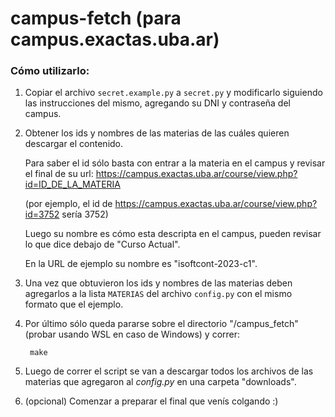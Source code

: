# campus-fetch (para campus.exactas.uba.ar)

### Cómo utilizarlo:

1) Copiar el archivo `secret.example.py` a `secret.py` y modificarlo siguiendo las instrucciones del mismo, agregando su DNI y contraseña del campus.

2) Obtener los ids y nombres de las materias de las cuáles quieren descargar el contenido. 
   
   Para saber el id sólo basta con entrar a la materia en el campus y revisar el final de su url:
    https://campus.exactas.uba.ar/course/view.php?id=ID_DE_LA_MATERIA

    (por ejemplo, el id de https://campus.exactas.uba.ar/course/view.php?id=3752 sería 3752)

    Luego su nombre es cómo esta descripta en el campus, pueden revisar lo que dice debajo de "Curso Actual". 

    En la URL de ejemplo su nombre es "isoftcont-2023-c1". 

3) Una vez que obtuvieron los ids y nombres de las materias deben agregarlos a la lista `MATERIAS` del archivo `config.py` con el mismo formato que el ejemplo. 

4) Por último sólo queda pararse sobre el directorio "/campus_fetch" (probar usando WSL en caso de Windows) y correr:

        make

5) Luego de correr el script se van a descargar todos los archivos de las materias que agregaron al *config.py* en una carpeta "downloads".

6) (opcional) Comenzar a preparar el final que venís colgando :)
